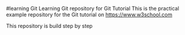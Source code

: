 #learning Git
Learning Git repository for Git Tutorial
This is the practical example repository for the Git tutorial on https://www.w3school.com

This repository is build step by step
